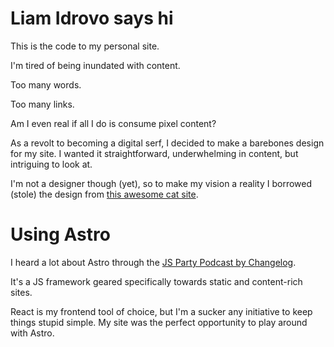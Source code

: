 # Liam Idrovo says hi

This is the code to my personal site.

I'm tired of being inundated with content.

Too many words.

Too many links.

Am I even real if all I do is consume pixel content?

As a revolt to becoming a digital serf, I decided to make a barebones design for my site. I wanted it straightforward, underwhelming in content, but intriguing to look at.

I'm not a designer though (yet), so to make my vision a reality I borrowed (stole) the design from [this awesome cat site](https://cat.humbleteam.com).

# Using Astro

I heard a lot about Astro through the [JS Party Podcast by Changelog](https://changelog.com/jsparty/238).

It's a JS framework geared specifically towards static and content-rich sites.

React is my frontend tool of choice, but I'm a sucker any initiative to keep things stupid simple. My site was the perfect opportunity to play around with Astro.
